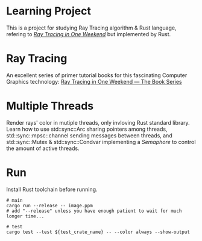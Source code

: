 # Learning Project

This is a project for studying Ray Tracing algorithm & Rust language, refering to [_Ray Tracing in One Weekend_](https://raytracing.github.io/books/RayTracingInOneWeekend.html) but implemented by Rust.

# Ray Tracing

An excellent series of primer tutorial books for this fascinating Computer Graphics technology: [Ray Tracing in One Weekend — The Book Series](https://raytracing.github.io/)

# Multiple Threads

Render rays' color in mutiple threads, only invloving Rust standard library.
Learn how to use std::sync::Arc sharing pointers among threads, std::sync::mpsc::channel sending messages between threads, and std::sync::Mutex & std::sync::Condvar implementing a *Semaphore* to control the amount of active threads.

# Run

Install Rust toolchain before running.

```shell
# main
cargo run --release -- image.ppm
# add "--release" unless you have enough patient to wait for much longer time...

# test
cargo test --test ${test_crate_name} -- --color always --show-output
```
